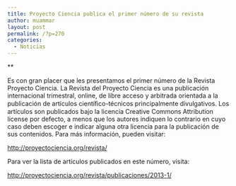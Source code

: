 ```yaml
---
title: Proyecto Ciencia publica el primer número de su revista
author: muammar
layout: post
permalink: /?p=270
categories:
  - Noticias
---
```

**

Es con gran placer que les presentamos el primer número de la Revista Proyecto Ciencia. La Revista del Proyecto Ciencia es una publicación internacional trimestral, online, de libre acceso y arbitrada orientada a la publicación de artículos cientíﬁco-técnicos principalmente divulgativos. Los artículos son publicados bajo la licencia Creative Commons Attribution license por defecto, a menos que los autores indiquen lo contrario en cuyo caso deben escoger e indicar alguna otra licencia para la publicación de sus contenidos. Para más información, pueden visitar:

<http://proyectociencia.org/revista/>

Para ver la lista de artículos publicados en este número, visita:

<http://proyectociencia.org/revista/publicaciones/2013-1/>